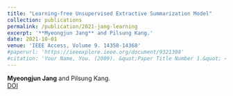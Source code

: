 ```yaml
---
title: "Learning-free Unsupervised Extractive Summarization Model"
collection: publications
permalink: /publication/2021-jang-learning
excerpt: '**Myeongjun Jang** and Pilsung Kang.'
date: 2021-10-01
venue: 'IEEE Access, Volume 9. 14358-14368'
#paperurl: 'https://ieeexplore.ieee.org/document/9321308'
#citation: 'Your Name, You. (2009). &quot;Paper Title Number 1.&quot; <i>Journal 1</i>. 1(1).'
---
```

**Myeongjun Jang** and Pilsung Kang.  
[DOI](https://ieeexplore.ieee.org/document/9321308)
